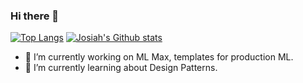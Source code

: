 ### Hi there 👋

[![Top Langs](https://github-readme-stats.vercel.app/api/top-langs/?username=josiahdavis&layout=compact&theme=nightowl&hide=jupyter%20notebook&hide=html&langs_count=3)](https://github.com/anuraghazra/github-readme-stats) [![Josiah's Github stats](https://github-readme-stats.vercel.app/api?username=josiahdavis&show_icons=true&count_private=true&include_all_commits=true&theme=nightowl)]((https://github.com/anuraghazra/github-readme-stats))

- 🔭 I’m currently working on ML Max, templates for production ML.
- 🌱 I’m currently learning about Design Patterns.

<!--
**josiahdavis/josiahdavis** is a ✨ _special_ ✨ repository because its `README.md` (this file) appears on your GitHub profile.

- 👯 I’m looking to collaborate on 
- 🤔 I’m looking for help with ...
- 💬 Ask me about ...
- 📫 How to reach me: ...
- 😄 Pronouns: ...
- ⚡ Fun fact: ...
-->
